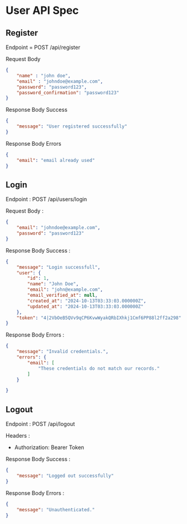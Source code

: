 # User API Spec

## Register

Endpoint = POST /api/register

Request Body
```json
{
    "name" : "john doe",
    "email" : "johndoe@example.com",
    "password": "password123",
    "password_confirmation": "password123"
}
```

Response Body Success
```json
{
    "message": "User registered successfully"
}
```

Response Body Errors
```json
{
    "email": "email already used"
}
```

## Login

Endpoint : POST /api/users/login

Request Body :

```json
{
    "email": "johndoe@example.com",
    "password": "password123"
}
```

Response Body Success :

```json
{
    "message": "Login successfull",
    "user": {
        "id": 1,
        "name": "John Doe",
        "email": "john@example.com",
        "email_verified_at": null,
        "created_at": "2024-10-13T03:33:03.000000Z",
        "updated_at": "2024-10-13T03:33:03.000000Z"
    },
    "token": "4|2VbOeB5QVv9qCP6KvwWyakQRbIXhkj1Cmf6PP88l2ff2a298"
}
```
Response Body Errors :

```json
{
    "message": "Invalid credentials.",
    "errors": {
        "email": [
            "These credentials do not match our records."
        ]
    }

}
```

## Logout

Endpoint : POST /api/logout

Headers :

- Authorization: Bearer Token

Response Body Success :
```json
{
    "message": "Logged out successfully"
}
```

Response Body Errors :
```json
{
    "message": "Unauthenticated."
}
```
